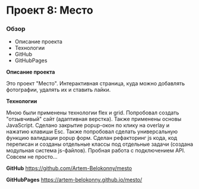 # Проект 8: Место

### Обзор
* Описание проекта
* Технологии
* GitHub
* GitHubPages

**Описание проекта**

Это проект "Место". Интерактивная страница, куда можно добавлять фотографии, удалять их и ставить лайки.

**Технологии**

Мною были применены технологии flex и grid. Попробовал создать "отзывчивый" сайт (адаптивная верстка). Также применены основы JavaScript. Сделано закрытие popup-окон по клику на overlay и нажатию клавиши Esc. Также попробовал сделать универсальную функцию валидации popup форм.
Сделан рефакторинг js кода, код переписан и созданы отдельные классы под отдельные задачи (создана модульная система js-файлов).
Пробная работа с подключением API. Совсем не просто...

**GitHub**
https://github.com/Artem-Belokonny/mesto

**GitHubPages**
https://artem-belokonny.github.io/mesto/